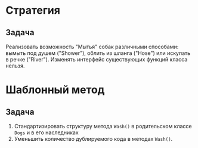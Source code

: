 
# Стратегия
## Задача
Реализовать возможность "Мытья" собак различными способами: вымыть под душем ("Shower"), облить из шланга ("Hose") или искупать в речке ("River").  Изменять интерфейс существующих функций класса нельзя. 

# Шаблонный метод
## Задача
1. Стандартизировать структуру метода `Wash()` в родительском классе `Dogs` и в его наследниках
2. Уменьшить количество дублируемого кода в методах ``Wash()``.
